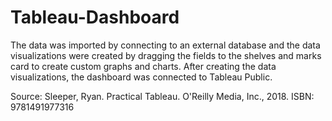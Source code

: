 # Tableau-Dashboard

The data was imported by connecting to an external database and the data visualizations were created by dragging the fields to the shelves and marks card to create custom graphs and charts. After creating the data visualizations, the dashboard was connected to Tableau Public. 

Source: 
Sleeper, Ryan. Practical Tableau. O'Reilly Media, Inc., 2018.
ISBN: 9781491977316
